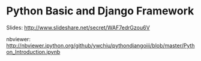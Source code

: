 Python Basic and Django Framework
===============

Slides:
http://www.slideshare.net/secret/WAF7edrGzou6V

nbviewer:
http://nbviewer.ipython.org/github/ywchiu/pythondjangoiii/blob/master/Python_Introduction.ipynb
